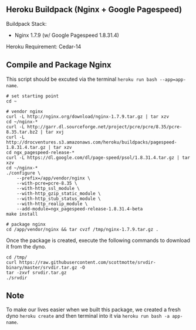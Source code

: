 Heroku Buildpack (Nginx + Google Pagespeed)
----------------------------------
Buildpack Stack:
* Nginx 1.7.9 (w/ Google Pagespeed 1.8.31.4)

Heroku Requirement:
Cedar-14

Compile and Package Nginx
----------------------------------
This script should be excuted via the terminal ```heroku run bash --app=app-name```.
```
# set starting point
cd ~

# vendor nginx
curl -L http://nginx.org/download/nginx-1.7.9.tar.gz | tar xzv
cd ~/nginx-*
curl -L http://garr.dl.sourceforge.net/project/pcre/pcre/8.35/pcre-8.35.tar.bz2 | tar xvj
curl -L http://drocventures.s3.amazonaws.com/heroku/buildpacks/pagespeed-1.8.31.4.tar.gz | tar xzv
cd ngx_pagespeed-release-*
curl -L https://dl.google.com/dl/page-speed/psol/1.8.31.4.tar.gz | tar xzv
cd ~/nginx-*
./configure \
    --prefix=/app/vendor/nginx \
    --with-pcre=pcre-8.35 \
    --with-http_ssl_module \
    --with-http_gzip_static_module \
    --with-http_stub_status_module \
    --with-http_realip_module \
    --add-module=ngx_pagespeed-release-1.8.31.4-beta
make install

# package nginx
cd /app/vendor/nginx && tar cvzf /tmp/nginx-1.7.9.tar.gz .
```
Once the package is created, execute the following commands to download it from the dyno.
```
cd /tmp/
curl https://raw.githubusercontent.com/scottmotte/srvdir-binary/master/srvdir.tar.gz -O
tar -zxvf srvdir.tar.gz
./srvdir
```

Note
----
To make our lives easier when we built this package, we created a fresh dyno ```heroku create``` and then terminal into it via ```heroku run bash -a app-name```.
